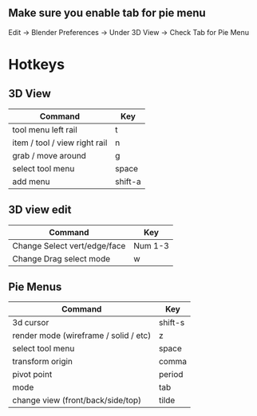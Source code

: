 ## Make sure you enable tab for pie menu
Edit -> Blender Preferences -> Under 3D View -> Check Tab for Pie Menu

# Hotkeys

## 3D View
Command                                      | Key
---------------------------------------------|--------------
tool menu left rail                          | t
item / tool / view right rail                | n
grab / move around                           | g
select tool menu                             | space
add menu                                     | shift-a

## 3D view edit
Command                                      | Key
---------------------------------------------|--------------
Change Select vert/edge/face                 | Num 1-3
Change Drag select mode                      | w

## Pie Menus
Command                                      | Key
---------------------------------------------|--------------
3d cursor                                    | shift-s 
render mode (wireframe / solid / etc)        | z
select tool menu                             | space
transform origin                             | comma
pivot point                                  | period
mode                                         | tab
change view (front/back/side/top)            | tilde
